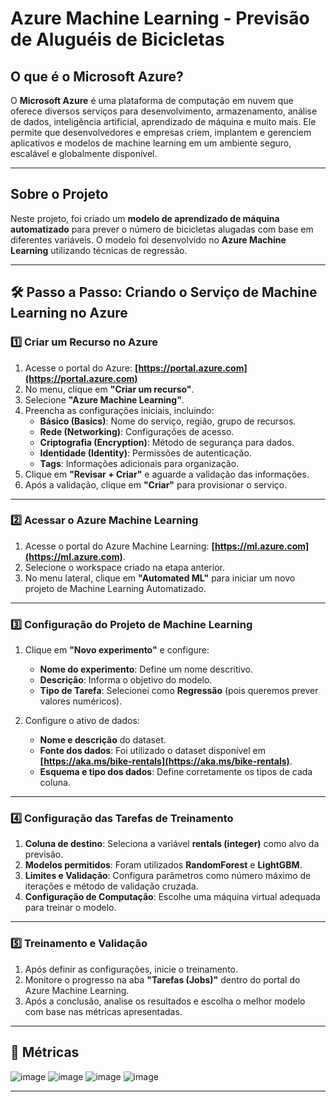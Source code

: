 # Azure Machine Learning - Previsão de Aluguéis de Bicicletas  

##  O que é o Microsoft Azure?  
O **Microsoft Azure** é uma plataforma de computação em nuvem que oferece diversos serviços para desenvolvimento, armazenamento, análise de dados, inteligência artificial, aprendizado de máquina e muito mais. Ele permite que desenvolvedores e empresas criem, implantem e gerenciem aplicativos e modelos de machine learning em um ambiente seguro, escalável e globalmente disponível.  

---

##  Sobre o Projeto  
Neste projeto, foi criado um **modelo de aprendizado de máquina automatizado** para prever o número de bicicletas alugadas com base em diferentes variáveis. O modelo foi desenvolvido no **Azure Machine Learning** utilizando técnicas de regressão.  

---

## 🛠 Passo a Passo: Criando o Serviço de Machine Learning no Azure  

### 1️⃣ Criar um Recurso no Azure  
1. Acesse o portal do Azure: **[https://portal.azure.com](https://portal.azure.com)**
2. No menu, clique em **"Criar um recurso"**.
3. Selecione **"Azure Machine Learning"**.
4. Preencha as configurações iniciais, incluindo:
   - **Básico (Basics)**: Nome do serviço, região, grupo de recursos.
   - **Rede (Networking)**: Configurações de acesso.
   - **Criptografia (Encryption)**: Método de segurança para dados.
   - **Identidade (Identity)**: Permissões de autenticação.
   - **Tags**: Informações adicionais para organização.
5. Clique em **"Revisar + Criar"** e aguarde a validação das informações.
6. Após a validação, clique em **"Criar"** para provisionar o serviço.  

---

### 2️⃣ Acessar o Azure Machine Learning  
1. Acesse o portal do Azure Machine Learning: **[https://ml.azure.com](https://ml.azure.com)**.  
2. Selecione o workspace criado na etapa anterior.  
3. No menu lateral, clique em **"Automated ML"** para iniciar um novo projeto de Machine Learning Automatizado.  

---

### 3️⃣ Configuração do Projeto de Machine Learning  
1. Clique em **"Novo experimento"** e configure:  
   - **Nome do experimento**: Define um nome descritivo.  
   - **Descrição**: Informa o objetivo do modelo.  
   - **Tipo de Tarefa**: Selecionei como **Regressão** (pois queremos prever valores numéricos).  

2. Configure o ativo de dados:  
   - **Nome e descrição** do dataset.  
   - **Fonte dos dados**: Foi utilizado o dataset disponível em **[https://aka.ms/bike-rentals](https://aka.ms/bike-rentals)**.  
   - **Esquema e tipo dos dados**: Define corretamente os tipos de cada coluna.  

---

### 4️⃣ Configuração das Tarefas de Treinamento  
1. **Coluna de destino**: Seleciona a variável **rentals (integer)** como alvo da previsão.  
2. **Modelos permitidos**: Foram utilizados **RandomForest** e **LightGBM**.  
3. **Limites e Validação**: Configura parâmetros como número máximo de iterações e método de validação cruzada.  
4. **Configuração de Computação**: Escolhe uma máquina virtual adequada para treinar o modelo.  

---

### 5️⃣ Treinamento e Validação  
1. Após definir as configurações, inicie o treinamento.  
2. Monitore o progresso na aba **"Tarefas (Jobs)"** dentro do portal do Azure Machine Learning.  
3. Após a conclusão, analise os resultados e escolha o melhor modelo com base nas métricas apresentadas.  

---

## 📂 Métricas 
![image](https://github.com/user-attachments/assets/e57fb9d4-72eb-487d-a1ca-b89551f9fc0c)
![image](https://github.com/user-attachments/assets/a83d7de2-5aaa-4377-bccf-04f385671e5d)
![image](https://github.com/user-attachments/assets/6ef8d19b-b534-471e-b75d-3a50ae1a3fb9)
![image](https://github.com/user-attachments/assets/a58f8552-df70-4dc2-bd1c-a471814c7082)




---
